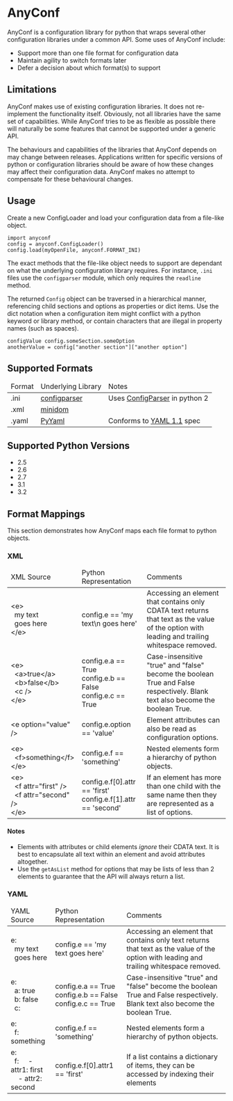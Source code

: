 AnyConf
=======

AnyConf is a configuration library for python that wraps several other configuration libraries under a common API. Some
uses of AnyConf include:

* Support more than one file format for configuration data
* Maintain agility to switch formats later
* Defer a decision about which format(s) to support

Limitations
-----------
AnyConf makes use of existing configuration libraries. It does not re-implement the functionality itself. Obviously, not
all libraries have the same set of capabilities. While AnyConf tries to be as flexible as possible there will naturally
be some features that cannot be supported under a generic API.

The behaviours and capabilities of the libraries that AnyConf depends on may change between releases. Applications
written for specific versions of python or configuration libraries should be aware of how these changes may affect their
configuration data. AnyConf makes no attempt to compensate for these behavioural changes.

Usage
-----
Create a new ConfigLoader and load your configuration data from a file-like object.

    import anyconf
    config = anyconf.ConfigLoader()
    config.load(myOpenFile, anyconf.FORMAT_INI)

The exact methods that the file-like object needs to support are dependant on what the underlying configuration library
requires. For instance, `.ini` files use the `configparser` module, which only requires the `readline` method.

The returned `Config` object can be traversed in a hierarchical manner, referencing child sections and options as
properties or dict items. Use the dict notation when a configuration item might conflict with a python keyword or
library method, or contain characters that are illegal in property names (such as spaces).

    configValue config.someSection.someOption
    anotherValue = config["another section"]["another option"]

Supported Formats
-----------------

<table>
  <thead>
    <tr>
      <td>Format</td>
      <td>Underlying Library</td>
      <td>Notes</td>
    </tr>
  </thead>
  <tbody>
    <tr>
      <td>.ini</td>
      <td><a href="http://docs.python.org/dev/library/configparser.html">configparser</a></td>
      <td>Uses <a href="http://docs.python.org/library/configparser.html">ConfigParser</a> in python 2</td>
    </tr>
    <tr>
      <td>.xml</td>
      <td><a href="http://docs.python.org/release/3.1.3/library/xml.dom.minidom.html">minidom</a></td>
      <td></td>
    </tr>
    <tr>
      <td>.yaml</td>
      <td><a href="http://pyyaml.org">PyYaml</a></td>
      <td>Conforms to <a href="http://yaml.org/spec/1.1/">YAML 1.1</a> spec</td>
    </tr>
  </tbody>
</table>

Supported Python Versions
-------------------------
* 2.5
* 2.6
* 2.7
* 3.1
* 3.2

Format Mappings
---------------

This section demonstrates how AnyConf maps each file format to python objects.

### XML ###

<table>
  <thead>
    <tr>
      <td>XML Source</td>
      <td>Python Representation</td>
      <td>Comments</td>
    </tr>
  </thead>
  <tbody>
    <tr>
      <td>&lt;e&gt;<br />&nbsp;&nbsp;my text<br />&nbsp;&nbsp;goes here<br />&lt;/e&gt;</td>
      <td>config.e == 'my text\n  goes here'</td>
      <td>Accessing an element that contains only CDATA text returns that text as the value of the option with leading
          and trailing whitespace removed.</td>
    </tr>
    <tr>
      <td>&lt;e&gt;<br />
          &nbsp;&nbsp;&lt;a&gt;true&lt;/a&gt;<br />
          &nbsp;&nbsp;&lt;b&gt;false&lt;/b&gt;<br />
          &nbsp;&nbsp;&lt;c&nbsp;/&gt;<br />
          &lt;/e&gt;</td>
      <td>config.e.a == True<br />
          config.e.b == False<br />
          config.e.c == True</td>
      <td>Case-insensitive "true" and "false" become the boolean True and False respectively. Blank text also become
          the boolean True.</td>
    </tr>
    <tr>
      <td>&lt;e option=&quot;value&quot; /&gt;</td>
      <td>config.e.option == 'value'</td>
      <td>Element attributes can also be read as configuration options.</td>
    </tr>
    <tr>
      <td>&lt;e&gt;<br />
          &nbsp;&nbsp;&lt;f&gt;something&lt;/f&gt;<br />
          &lt;/e&gt;</td>
      <td>config.e.f == 'something'</td>
      <td>Nested elements form a hierarchy of python objects.</td>
    </tr>
    <tr>
      <td>&lt;e&gt;<br />
          &nbsp;&nbsp;&lt;f attr=&quot;first&quot; /&gt;<br />
          &nbsp;&nbsp;&lt;f attr=&quot;second&quot; /&gt;<br />
          &lt;/e&gt;</td>
      <td>config.e.f[0].attr == 'first'<br />
          config.e.f[1].attr == 'second'<br /></td>
      <td>If an element has more than one child with the same name then they are represented as a list of options.</td>
    </tr>
  </tbody>
</table>

#### Notes ####

* Elements with attributes or child elements *ignore* their CDATA text. It is best to encapsulate all text within an
  element and avoid attributes altogether.
* Use the `getAsList` method for options that may be lists of less than 2 elements to guarantee that the API will
  always return a list.

### YAML ###
<table>
  <thead>
    <tr>
      <td>YAML Source</td>
      <td>Python Representation</td>
      <td>Comments</td>
    </tr>
  </thead>
  <tbody>
    <tr>
      <td>e:<br />&nbsp;&nbsp;my text<br />&nbsp;&nbsp;goes here</td>
      <td>config.e == 'my text goes here'</td>
      <td>Accessing an element that contains only text returns that text as the value of the option with leading
          and trailing whitespace removed.</td>
    </tr>
    <tr>
      <td>e:<br />
          &nbsp;&nbsp;a: true<br />
          &nbsp;&nbsp;b: false<br />
          &nbsp;&nbsp;c: <br />
      <td>config.e.a == True<br />
          config.e.b == False<br />
          config.e.c == True</td>
      <td>Case-insensitive "true" and "false" become the boolean True and False respectively. Blank text also become
          the boolean True.</td>
    </tr>
    <tr>
      <td>e:<br />
          &nbsp;&nbsp;f: something<br />
      </td>
      <td>config.e.f == 'something'</td>
      <td>Nested elements form a hierarchy of python objects.</td>
    </tr>
    <tr>
      <td>e:<br />
          &nbsp;&nbsp;f:
          &nbsp;&nbsp;&nbsp;&nbsp;- attr1: first<br />
          &nbsp;&nbsp;&nbsp;&nbsp;- attr2: second<br />
      </td>
      <td>config.e.f[0].attr1 == 'first'<br /></td>
      <td>If a list contains a dictionary of items, they can be accessed by indexing their elements</td>
    </tr>
  </tbody>
</table>


